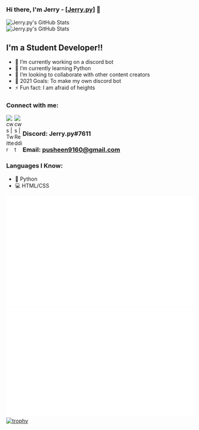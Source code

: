 ### Hi there, I'm Jerry - [<a href="https://github.com/Jerry-py">Jerry.py</a>] 👋
<img align="left" alt="Jerry.py's GitHub Stats" src="https://github-readme-stats.vercel.app/api?username=Jerry-py&show_icons=true&hide_border=true&theme=radical"/>
<br>
<img align="right-right" alt="Jerry.py's GitHub Stats" src="https://github-readme-stats.vercel.app/api/top-langs/?username=Jerry-py&langs_count=10&show_icons=true&hide_border=true&theme=radical"/>

## I'm a Student Developer!!

- 🔭 I’m currently working on a discord bot
- 🌱 I’m currently learning Python
- 👯 I’m looking to collaborate with other content creators
- 🥅 2021 Goals: To make my own discord bot
- ⚡ Fun fact: I am afraid of heights
### Connect with me:

[<img align="left" alt="cws | Twitter" width="22px" src="https://logodownload.org/wp-content/uploads/2014/09/twitter-logo-4.png" />][twitter]
[<img align="left" alt="cws | Reddit" width="22px" src="https://external-preview.redd.it/iDdntscPf-nfWKqzHRGFmhVxZm4hZgaKe5oyFws-yzA.png?auto=webp&s=38648ef0dc2c3fce76d5e1d8639234d8da0152b2" />][reddit]
<br />


### Discord: Jerry.py#7611
### Email: pusheen9160@gmail.com

### Languages I Know:
- 🐍 Python
- 💻 HTML/CSS

[twitter]: https://twitter.com/Jerrypython
[reddit]: https://www.reddit.com/user/Jerrypython  



<a href="https://github.com/Jerry-py/Github-stats">

![](https://github.com/Jerry-py/Github-stats/blob/master/generated/overview.svg)
![](https://github.com/Jerry-py/Github-stats/blob/master/generated/languages.svg)
</a>
[![trophy](https://github-profile-trophy.vercel.app/?username=Jerry-py&theme=onedark)](https://github.com/ryo-ma/github-profile-trophy)


